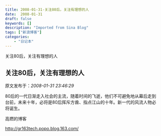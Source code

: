 ```yaml
---
title: 2008-01-31-关注80后，关注有理想的人
date:  2008-01-31
draft: false
keywords: []
description: "Imported from Sina Blog"
tags: ["新浪博客"]
categories: 
    - "日记本"
---
```

关注80后，关注有理想的人
## 关注80后，关注有理想的人

 原文发布于：*2008-01-31 23:46:29*

80后的一代日渐走入社会的主流，随着时间的飞逝，他们不可避免地从幕后走到台前，未来十年，必将是80后挥斥方酋、指点江山的十年。新一代的风流人物必将诞生。

高燃的博客

[http&#58;//gr163tech.popo.blog.163.com/](http&#58;//gr163tech.popo.blog.163.com/)


